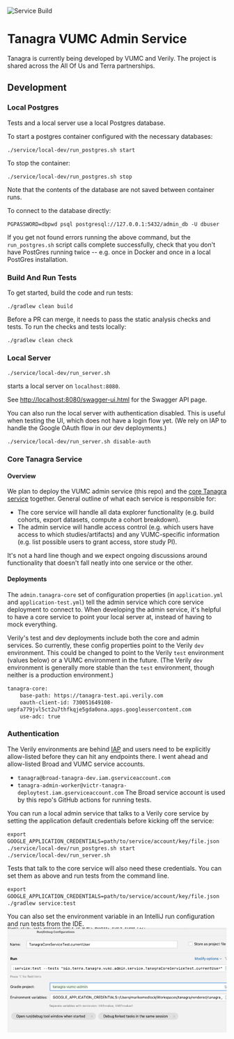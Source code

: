 ![Service Build](https://github.com/DataBiosphere/tanagra-vumc-admin/actions/workflows/service-test.yaml/badge.svg?branch=main)
# Tanagra VUMC Admin Service

Tanagra is currently being developed by VUMC and Verily.
The project is shared across the All Of Us and Terra partnerships.

## Development

### Local Postgres
Tests and a local server use a local Postgres database.

To start a postgres container configured with the necessary databases:
```
./service/local-dev/run_postgres.sh start
```
To stop the container:
```
./service/local-dev/run_postgres.sh stop
```
Note that the contents of the database are not saved between container runs.

To connect to the database directly:
```
PGPASSWORD=dbpwd psql postgresql://127.0.0.1:5432/admin_db -U dbuser
```
If you get not found errors running the above command, but the `run_postgres.sh` script calls complete successfully,
check that you don't have PostGres running twice -- e.g. once in Docker and once in a local PostGres installation.

### Build And Run Tests
To get started, build the code and run tests:
```
./gradlew clean build
```

Before a PR can merge, it needs to pass the static analysis checks and tests. To run the checks and tests locally:
```
./gradlew clean check
```

### Local Server
```
./service/local-dev/run_server.sh
```
starts a local server on `localhost:8080`.

See [http://localhost:8080/swagger-ui.html](http://localhost:8080/swagger-ui.html) for the Swagger API page.

You can also run the local server with authentication disabled. This is useful when testing the UI, which does not
have a login flow yet. (We rely on IAP to handle the Google OAuth flow in our dev deployments.)

```
./service/local-dev/run_server.sh disable-auth
```

### Core Tanagra Service
#### Overview
We plan to deploy the VUMC admin service (this repo) and the [core Tanagra service](https://github.com/DataBiosphere/tanagra)
together. General outline of what each service is responsible for:
  - The core service will handle all data explorer functionality (e.g. build cohorts, export datasets, compute a
cohort breakdown).
  - The admin service will handle access control (e.g. which users have access to which 
studies/artifacts) and any VUMC-specific information (e.g. list possible users to grant access, store study PI). 

It's not a hard line though and we expect ongoing discussions around functionality that doesn't fall neatly into
one service or the other.

#### Deployments
The `admin.tanagra-core` set of configuration properties (in `application.yml` and `application-test.yml`) tell
the admin service which core service deployment to connect to. When developing the admin service, it's helpful to have
a core service to point your local server at, instead of having to mock everything.

Verily's test and dev deployments include both the core and admin services. So currently, these config properties point 
to the Verily `dev` environment. This could be changed to point to the Verily `test` environment (values below) or a 
VUMC environment in the future. (The Verily `dev` environment is generally more stable than the `test` environment, 
though neither is a production environment.)
```
tanagra-core:
    base-path: https://tanagra-test.api.verily.com
    oauth-client-id: 730051649108-uepfa779jvl5ct2u7thfkqje5gda0ona.apps.googleusercontent.com
    use-adc: true
```

### Authentication
The Verily environments are behind [IAP](https://cloud.google.com/iap) and users need to be explicitly allow-listed
before they can hit any endpoints there. I went ahead and allow-listed Broad and VUMC service accounts.
  - `tanagra@broad-tanagra-dev.iam.gserviceaccount.com`
  - `tanagra-admin-worker@victr-tanagra-deploytest.iam.gserviceaccount.com`
The Broad service account is used by this repo's GitHub actions for running tests.

You can run a local admin service that talks to a Verily core service by setting the application default credentials
before kicking off the service:
```
export GOOGLE_APPLICATION_CREDENTIALS=path/to/service/account/key/file.json
./service/local-dev/run_postgres.sh start
./service/local-dev/run_server.sh
```

Tests that talk to the core service will also need these credentials. You can set them as above and run tests
from the command line.
```
export GOOGLE_APPLICATION_CREDENTIALS=path/to/service/account/key/file.json
./gradlew service:test
```
You can also set the environment variable in an IntelliJ run configuration and run tests from the IDE.
![IntelliJ Run Configuration screenshot](./images/intellij_run_config.png "IntelliJ Run Configuration")
